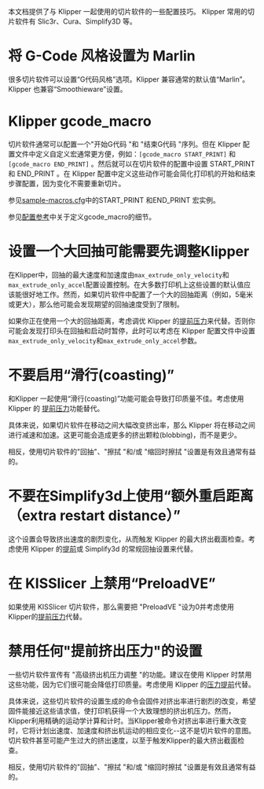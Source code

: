 本文档提供了与 Klipper 一起使用的切片软件的一些配置技巧。 Klipper 常用的切片软件有 Slic3r、Cura、Simplify3D 等。

# 将 G-Code 风格设置为 Marlin

很多切片软件可以设置“G代码风格”选项。Klipper 兼容通常的默认值“Marlin”。Klipper 也兼容“Smoothieware”设置。

# Klipper gcode_macro

切片软件通常可以配置一个"开始G代码 "和 "结束G代码 "序列。但在 Klipper 配置文件中定义自定义宏通常更方便，例如：`[gcode_macro START_PRINT]` 和 `[gcode_macro END_PRINT]` 。然后就可以在切片软件的配置中设置 START_PRINT 和 END_PRINT 。在 Klipper 配置中定义这些动作可能会简化打印机的开始和结束步骤配置，因为变化不需要重新切片。

参见[sample-macros.cfg](../config/sample-macros.cfg)中的START_PRINT 和END_PRINT 宏实例。

参见[配置参考](Config_Reference.md#gcode_macro)中关于定义gcode_macro的细节。

# 设置一个大回抽可能需要先调整Klipper

在Klipper中，回抽的最大速度和加速度由`max_extrude_only_velocity`和`max_extrude_only_accel`配置设置控制。在大多数打印机上这些设置的默认值应该能很好地工作。然而，如果切片软件中配置了一个大的回抽距离（例如，5毫米或更大），那么他可能会发现期望的回抽速度受到了限制。

如果你正在使用一个大的回抽距离，考虑调优 Klipper 的[提前压力](Pressure_Advance.md)来代替。否则你可能会发现打印头在回抽和启动时暂停，此时可以考虑在 Klipper 配置文件中设置`max_extrude_only_velocity`和`max_extrude_only_accel`参数。

# 不要启用“滑行(coasting)”

和Klipper 一起使用“滑行(coasting)”功能可能会导致打印质量不佳。考虑使用 Klipper 的 [提前压力](Pressure_Advance.md)功能替代。

具体来说，如果切片软件在移动之间大幅改变挤出率，那么 Klipper 将在移动之间进行减速和加速。这更可能会造成更多的挤出颗粒(blobbing)，而不是更少。

相反，使用切片软件的"回抽"、"擦拭 "和/或 "缩回时擦拭 "设置是有效且通常有益的。

# 不要在Simplify3d上使用“额外重启距离（extra restart distance）”

这个设置会导致挤出速度的剧烈变化，从而触发 Klipper 的最大挤出截面检查。考虑使用 Klipper 的[提前](Pressure_Advance.md)或 Simplify3d 的常规回抽设置来代替。

# 在 KISSlicer 上禁用“PreloadVE”

如果使用 KISSlicer 切片软件，那么需要把 "PreloadVE "设为0并考虑使用Klipper的[提前压力](Pressure_Advance.md)代替。

# 禁用任何"提前挤出压力"的设置

一些切片软件宣传有 "高级挤出机压力调整 "的功能。建议在使用 Klipper 时禁用这些功能，因为它们很可能会降低打印质量。考虑使用 Klipper 的[压力提前](Pressure_Advance.md)代替。

具体来说，这些切片软件的设置生成的命令会固件对挤出率进行剧烈的改变，希望固件能接近这些请求值，使打印机获得一个大致理想的挤出机压力。然而，Klipper利用精确的运动学计算和计时。当Klipper被命令对挤出率进行重大改变时，它将计划出速度、加速度和挤出机运动的相应变化--这不是切片软件的意图。切片软件甚至可能产生过大的挤出速度，以至于触发Klipper的最大挤出截面检查。

相反，使用切片软件的"回抽"、"擦拭 "和/或 "缩回时擦拭 "设置是有效且通常有益的。

